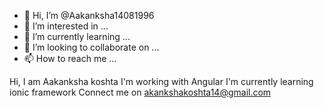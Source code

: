 - 👋 Hi, I’m @Aakanksha14081996
- 👀 I’m interested in ...
- 🌱 I’m currently learning ...
- 💞️ I’m looking to collaborate on ...
- 📫 How to reach me ...

<!---
Aakanksha14081996/Aakanksha14081996 is a ✨ special ✨ repository because its `README.md` (this file) appears on your GitHub profile.
You can click the Preview link to take a look at your changes.
--->
Hi, I am Aakanksha koshta
I'm working with Angular
I'm currently learning ionic framework
Connect me on akankshakoshta14@gmail.com  
